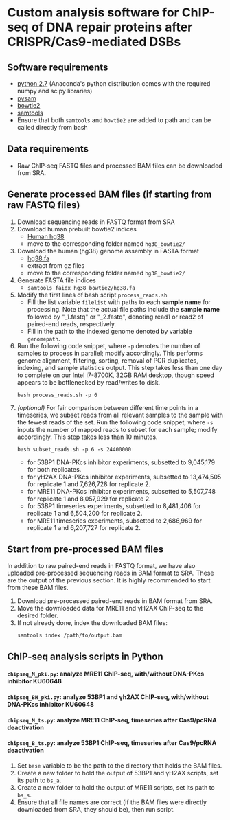 Custom analysis software for ChIP-seq of DNA repair proteins after CRISPR/Cas9-mediated DSBs
====

## Software requirements
- [python 2.7](https://www.anaconda.com/distribution/) (Anaconda's python distribution comes with the required numpy and scipy libraries)
- [pysam](https://pysam.readthedocs.io/en/latest/installation.html)
- [bowtie2](http://bowtie-bio.sourceforge.net/bowtie2/index.shtml)
- [samtools](http://www.htslib.org/download/)
- Ensure that both `samtools` and `bowtie2` are added to path and can be called directly from bash

## Data requirements
- Raw ChIP-seq FASTQ files and processed BAM files can be downloaded from SRA.

## Generate processed BAM files (if starting from raw FASTQ files)
1. Download sequencing reads in FASTQ format from SRA
2. Download human prebuilt bowtie2 indices
    - [Human hg38](http://ftp.ncbi.nlm.nih.gov/genomes/archive/old_genbank/Eukaryotes/vertebrates_mammals/Homo_sapiens/GRCh38/seqs_for_alignment_pipelines/GCA_000001405.15_GRCh38_no_alt_analysis_set.fna.bowtie_index.tar.gz)
    - move to the corresponding folder named `hg38_bowtie2/`
3. Download the human (hg38) genome assembly in FASTA format
    - [hg38.fa](https://hgdownload.cse.ucsc.edu/goldenpath/hg38/bigZips/hg38.fa.gz)
    - extract from gz files
    - move to the corresponding folder named `hg38_bowtie2/`
4. Generate FASTA file indices
    - `samtools faidx hg38_bowtie2/hg38.fa`
5. Modify the first lines of bash script `process_reads.sh`
    - Fill the list variable `filelist` with paths to each **sample name** for processing. Note that the actual file paths include the **sample name** followed by "\_1.fastq" or "\_2.fastq", denoting read1 or read2 of paired-end reads, respectively.
    - Fill in the path to the indexed genome denoted by variable `genomepath`.
6. Run the following code snippet, where `-p` denotes the number of samples to process in parallel; modify accordingly. This performs genome alignment, filtering, sorting, removal of PCR duplicates, indexing, and sample statistics output. This step takes less than one day to complete on our Intel i7-8700K, 32GB RAM desktop, though speed appears to be bottlenecked by read/writes to disk.
    ```
    bash process_reads.sh -p 6
    ```
7. *(optional)* For fair comparison between different time points in a timeseries, we subset reads from all relevant samples to the sample with the fewest reads of the set. Run the following code snippet, where `-s` inputs the number of mapped reads to subset for each sample; modify accordingly. This step takes less than 10 minutes.
    ```
    bash subset_reads.sh -p 6 -s 24400000
    ```
    - for 53BP1 DNA-PKcs inhibitor experiments, subsetted to 9,045,179 for both replicates.
    - for γH2AX DNA-PKcs inhibitor experiments, subsetted to 13,474,505 for replicate 1 and 7,626,728 for replicate 2.
    - for MRE11 DNA-PKcs inhibitor experiments, subsetted to 5,507,748 for replicate 1 and 8,057,929 for replicate 2.
    - for 53BP1 timeseries experiments, subsetted to 8,481,406 for replicate 1 and 6,504,200 for replicate 2.
    - for MRE11 timeseries experiments, subsetted to 2,686,969 for replicate 1 and 6,207,727 for replicate 2.


## Start from pre-processed BAM files
In addition to raw paired-end reads in FASTQ format, we have also uploaded pre-processed sequencing reads in BAM format to SRA. These are the output of the previous section. It is highly recommended to start from these BAM files.
1. Download pre-processed paired-end reads in BAM format from SRA.
2. Move the downloaded data for MRE11 and γH2AX ChIP-seq to the desired folder.
3. If not already done, index the downloaded BAM files:
    ```
    samtools index /path/to/output.bam
    ```

## ChIP-seq analysis scripts in Python
#### `chipseq_M_pki.py`: analyze MRE11 ChIP-seq, with/without DNA-PKcs inhibitor KU60648
#### `chipseq_BH_pki.py`: analyze 53BP1 and γh2AX ChIP-seq, with/without DNA-PKcs inhibitor KU60648
#### `chipseq_M_ts.py`: analyze MRE11 ChIP-seq, timeseries after Cas9/pcRNA deactivation
#### `chipseq_B_ts.py`: analyze 53BP1 ChIP-seq, timeseries after Cas9/pcRNA deactivation
1. Set `base` variable to be the path to the directory that holds the BAM files.
2. Create a new folder to hold the output of 53BP1 and γH2AX scripts, set its path to `bs_a`.
3. Create a new folder to hold the output of MRE11 scripts, set its path to `bs_s`.
4. Ensure that all file names are correct (if the BAM files were directly downloaded from SRA, they should be), then run script.
